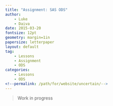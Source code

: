 ```yaml
---
title: "Assignment: SAS ODS"
author:
    - Luke
    - Daiva
date: 2015-03-20
fontsize: 12pt
geometry: margin=1in
papersize: letterpaper
layout: default
tag:
    - Lessons
    - Assignment
    - ODS
categories:
    - Lessons
    - ODS
<!--permalink: /path/for/website/uncertain/-->
---
```


> Work in progress

